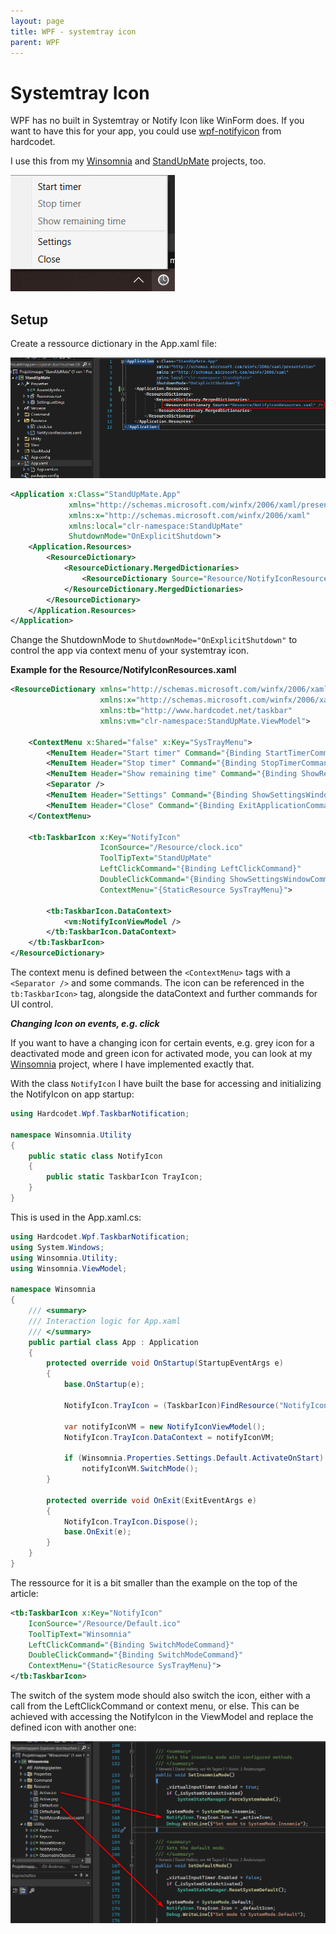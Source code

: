 ```yaml
---
layout: page
title: WPF - systemtray icon
parent: WPF
---
```


# Systemtray Icon

WPF has no built in Systemtray or Notify Icon like WinForm does. If you want to have this for your app, you could use [wpf-notifyicon](https://github.com/hardcodet/wpf-notifyicon) from hardcodet.

I use this from my [Winsomnia](https://github.com/Skjoldrun/Winsomnia) and [StandUpMate](https://github.com/Skjoldrun/StandUpMate) projects, too.

[![StandUpMate Systemtray Icon](/assets/images/coding/wpf/startup-exit/system-tray-menu.png)](/assets/images/coding/wpf/startup-exit/system-tray-menu.png)


## Setup

Create a ressource dictionary in the App.xaml file:

[![StandUpMate Systemtray Icon](/assets/images/coding/wpf/systemtray-icon/ressourcedic-app.xaml.png)](/assets/images/coding/wpf/systemtray-icon/ressourcedic-app.xaml.png)

```xml
<Application x:Class="StandUpMate.App"
             xmlns="http://schemas.microsoft.com/winfx/2006/xaml/presentation"
             xmlns:x="http://schemas.microsoft.com/winfx/2006/xaml"
             xmlns:local="clr-namespace:StandUpMate"
             ShutdownMode="OnExplicitShutdown">
    <Application.Resources>
        <ResourceDictionary>
            <ResourceDictionary.MergedDictionaries>
                <ResourceDictionary Source="Resource/NotifyIconResources.xaml" />
            </ResourceDictionary.MergedDictionaries>
        </ResourceDictionary>
    </Application.Resources>
</Application>
```

Change the ShutdownMode to `ShutdownMode="OnExplicitShutdown"` to control the app via context menu of your systemtray icon. 


**Example for the Resource/NotifyIconResources.xaml**

```xml
<ResourceDictionary xmlns="http://schemas.microsoft.com/winfx/2006/xaml/presentation"
                    xmlns:x="http://schemas.microsoft.com/winfx/2006/xaml"
                    xmlns:tb="http://www.hardcodet.net/taskbar"
                    xmlns:vm="clr-namespace:StandUpMate.ViewModel">

    <ContextMenu x:Shared="false" x:Key="SysTrayMenu">
        <MenuItem Header="Start timer" Command="{Binding StartTimerCommand}" />
        <MenuItem Header="Stop timer" Command="{Binding StopTimerCommand}" />
        <MenuItem Header="Show remaining time" Command="{Binding ShowRemainingTimeCommand}" />
        <Separator />
        <MenuItem Header="Settings" Command="{Binding ShowSettingsWindowCommand}" />
        <MenuItem Header="Close" Command="{Binding ExitApplicationCommand}" />
    </ContextMenu>

    <tb:TaskbarIcon x:Key="NotifyIcon"
                    IconSource="/Resource/clock.ico"
                    ToolTipText="StandUpMate"
                    LeftClickCommand="{Binding LeftClickCommand}"
                    DoubleClickCommand="{Binding ShowSettingsWindowCommand}"
                    ContextMenu="{StaticResource SysTrayMenu}">

        <tb:TaskbarIcon.DataContext>
            <vm:NotifyIconViewModel />
        </tb:TaskbarIcon.DataContext>
    </tb:TaskbarIcon>
</ResourceDictionary>
```

The context menu is defined between the `<ContextMenu>` tags with a `<Separator />` and some commands. The icon can be referenced in the `tb:TaskbarIcon>` tag, alongside the dataContext and further commands for UI control.


***Changing Icon on events, e.g. click***

If you want to have a changing icon for certain events, e.g. grey icon for a deactivated mode and green icon for activated mode, you can look at my [Winsomnia](https://github.com/Skjoldrun/Winsomnia) project, where I have implemented exactly that.

With the class `NotifyIcon` I have built the base for accessing and initializing the NotifyIcon on app startup:

```csharp
using Hardcodet.Wpf.TaskbarNotification;

namespace Winsomnia.Utility
{
    public static class NotifyIcon
    {
        public static TaskbarIcon TrayIcon;
    }
}
```

This is used in the App.xaml.cs:

```csharp
using Hardcodet.Wpf.TaskbarNotification;
using System.Windows;
using Winsomnia.Utility;
using Winsomnia.ViewModel;

namespace Winsomnia
{
    /// <summary>
    /// Interaction logic for App.xaml
    /// </summary>
    public partial class App : Application
    {
        protected override void OnStartup(StartupEventArgs e)
        {
            base.OnStartup(e);

            NotifyIcon.TrayIcon = (TaskbarIcon)FindResource("NotifyIcon");

            var notifyIconVM = new NotifyIconViewModel();
            NotifyIcon.TrayIcon.DataContext = notifyIconVM;

            if (Winsomnia.Properties.Settings.Default.ActivateOnStart)
                notifyIconVM.SwitchMode();
        }

        protected override void OnExit(ExitEventArgs e)
        {
            NotifyIcon.TrayIcon.Dispose();
            base.OnExit(e);
        }
    }
}
```

The ressource for it is a bit smaller than the example on the top of the article:

```xml
<tb:TaskbarIcon x:Key="NotifyIcon"
    IconSource="/Resource/Default.ico"
    ToolTipText="Winsomnia"
    LeftClickCommand="{Binding SwitchModeCommand}"
    DoubleClickCommand="{Binding SwitchModeCommand}"
    ContextMenu="{StaticResource SysTrayMenu}">
</tb:TaskbarIcon>
```

The switch of the system mode should also switch the icon, either with a call from the LeftClickCommand or context menu, or else. This can be achieved with accessing the NotifyIcon in the ViewModel and replace the defined icon with another one:

[![StandUpMate Systemtray Icon](/assets/images/coding/wpf/systemtray-icon/change-icon.png)](/assets/images/coding/wpf/systemtray-icon/change-icon.png)


